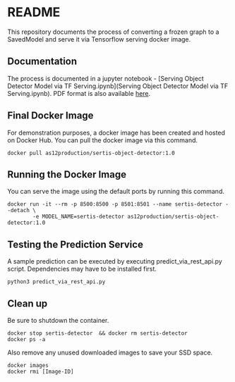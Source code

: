 # README

This repository documents the process of converting a frozen graph to a SavedModel and serve it via Tensorflow serving docker image.

## Documentation

The process is documented in a jupyter notebook - [Serving Object Detector Model via TF Serving.ipynb](Serving Object Detector Model via TF Serving.ipynb).
PDF format is also available [here](doc.pdf). 

## Final Docker Image

For demonstration purposes, a docker image has been created and hosted on Docker Hub. 
You can pull the docker image via this command.

```
docker pull as12production/sertis-object-detector:1.0
```

## Running the Docker Image

You can serve the image using the default ports by running this command.

```
docker run -it --rm -p 8500:8500 -p 8501:8501 --name sertis-detector --detach \
        -e MODEL_NAME=sertis-detector as12production/sertis-object-detector:1.0
```

## Testing the Prediction Service

A sample prediction can be executed by executing predict_via_rest_api.py script. Dependencies may have to be installed first.

```
python3 predict_via_rest_api.py
```

## Clean up

Be sure to shutdown the container.

```
docker stop sertis-detector  && docker rm sertis-detector
docker ps -a
```

Also remove any unused downloaded images to save your SSD space.
```
docker images
docker rmi [Image-ID]
```